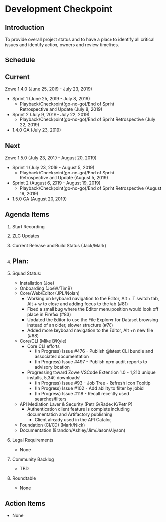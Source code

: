 # Development Checkpoint

Introduction
------------
To provide overall project status and to have a place to identify all critical issues and identify action, owners and review timelines.

Schedule
--------

Current
-------

Zowe 1.4.0 (June 25, 2019	- July 23, 2019)
- Sprint 1 (June 25, 2019	- July 8, 2019)
  - Playback/Checkpoint(go-no-go)/End of Sprint Retrospective and Update (July 8, 2019)
- Sprint 2 (July 9, 2019 - July 22, 2019)
	- Playback/Checkpoint(go-no-go)/End of Sprint Retrospective (July 22, 2019)
- 1.4.0 GA (July 23, 2019)

Next
----

Zowe 1.5.0 (July 23, 2019	- August 20, 2019)
- Sprint 1 (July 23, 2019	- August 5, 2019)
  - Playback/Checkpoint(go-no-go)/End of Sprint Retrospective and Update (August 5, 2019)
- Sprint 2 (August 6, 2019 - August 19, 2019)
  - Playback/Checkpoint(go-no-go)/End of Sprint Retrospective (August 19, 2019)
- 1.5.0 GA (August 20, 2019)

Agenda Items
------------
1. Start Recording
2. ZLC Updates
3. Current Release and Build Status (Jack/Mark)
4. Plan:
    - 
5. Squad Status:
    - Installation (Joe)
    - Onboarding (JoeW/TimB)
    - Core/Web/Editor (JPL/Nolan)
    	- Working on keyboard navigation to the Editor, Alt + T switch tab, Alt + w to close and adding focus to the tab (#81) 
    	- Fixed a small bug where the Editor menu position would look off place in Firefox (#83)
    	- Updated the Editor to use the File Explorer for Dataset browsing instead of an older, slower structure (#78)
    	- Added more keyboard navigation to the Editor, Alt +n new file (#68)
    - Core/CLI (Mike B/Kyle)
        - Core CLI efforts
            - (In Progress) Issue #476 - Publish @latest CLI bundle and associated documentation
            - (In Progress) Issue #497 - Publish npm audit reports to advisory location
        - Progressing toward Zowe VSCode Extension 1.0 - 1,210 unique installs, 5,340 downloads!
            - (In Progress) Issue #93 - Job Tree - Refresh Icon Tooltip
            - (In Progress) Issue #102 - Add ability to filter by jobid
            - (In Progress) Issue #118 - Recall recently used searches/filters
    - API Mediation Layer & Security (Petr G/Radek K/Petr P)
        - Authentication client feature is complete including documentation and Artifactory publishing
            - Client already used in the API Catalog	
    - Foundation (CI/CD) (Mark/Nick)
    - Documentation (Brandon/Ashley/Jim/Jason/Alyson)

6. Legal Requirements
    - None

7. Community Backlog
    - TBD
8. Roundtable
    - None

Action Items
------------
- None
